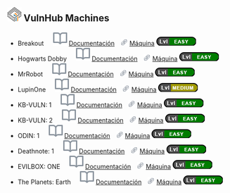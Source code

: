 ## ![   ](https://github.com/TheZombrex/machines/blob/main/icons/vh_icon.png) VulnHub Machines
- Breakout   ![   ](https://github.com/TheZombrex/machines/blob/main/icons/octicons/Wiki.svg) <a href='https://github.com/TheZombrex/machines/blob/main/docs/vulnhub/Breakout.pdf'>Documentación</a>  ![   ](https://github.com/TheZombrex/machines/blob/main/icons/octicons/link.png) <a href='https://www.vulnhub.com/entry/empire-breakout,751/'>Máquina</a> ![   ](https://github.com/TheZombrex/machines/blob/main/icons/levels/easy.png)
- Hogwarts Dobby   ![   ](https://github.com/TheZombrex/machines/blob/main/icons/octicons/Wiki.svg) <a href='https://github.com/TheZombrex/machines/blob/main/docs/vulnhub/Dobby.pdf'>Documentación</a>  ![   ](https://github.com/TheZombrex/machines/blob/main/icons/octicons/link.png) <a href='https://www.vulnhub.com/entry/hogwarts-dobby,597/'>Máquina</a> ![   ](https://github.com/TheZombrex/machines/blob/main/icons/levels/easy.png)
- MrRobot   ![   ](https://github.com/TheZombrex/machines/blob/main/icons/octicons/Wiki.svg) <a href='https://github.com/TheZombrex/machines/blob/main/docs/vulnhub/MrRobot.pdf'>Documentación</a>  ![   ](https://github.com/TheZombrex/machines/blob/main/icons/octicons/link.png) <a href='https://www.vulnhub.com/entry/mr-robot-1,151/'>Máquina</a> ![   ](https://github.com/TheZombrex/machines/blob/main/icons/levels/easy.png)
- LupinOne   ![   ](https://github.com/TheZombrex/machines/blob/main/icons/octicons/Wiki.svg) <a href='https://github.com/TheZombrex/machines/blob/main/docs/vulnhub/LupinOne.pdf'>Documentación</a>  ![   ](https://github.com/TheZombrex/machines/blob/main/icons/octicons/link.png) <a href='https://www.vulnhub.com/entry/empire-lupinone,750/'>Máquina</a> ![   ](https://github.com/TheZombrex/machines/blob/main/icons/levels/medium.png)
- KB-VULN: 1   ![   ](https://github.com/TheZombrex/machines/blob/main/icons/octicons/Wiki.svg) <a href='https://github.com/TheZombrex/machines/blob/main/docs/vulnhub/KBVULN1.pdf'>Documentación</a>  ![   ](https://github.com/TheZombrex/machines/blob/main/icons/octicons/link.png) <a href='https://www.vulnhub.com/entry/kb-vuln-1,540/'>Máquina</a> ![   ](https://github.com/TheZombrex/machines/blob/main/icons/levels/easy.png)
- KB-VULN: 2   ![   ](https://github.com/TheZombrex/machines/blob/main/icons/octicons/Wiki.svg) <a href='https://github.com/TheZombrex/machines/blob/main/docs/vulnhub/KBVULN2.pdf'>Documentación</a>  ![   ](https://github.com/TheZombrex/machines/blob/main/icons/octicons/link.png) <a href='https://www.vulnhub.com/entry/kb-vuln-2,562/'>Máquina</a> ![   ](https://github.com/TheZombrex/machines/blob/main/icons/levels/easy.png)
- ODIN: 1   ![   ](https://github.com/TheZombrex/machines/blob/main/icons/octicons/Wiki.svg) <a href='https://github.com/TheZombrex/machines/blob/main/docs/vulnhub/Odin.pdf'>Documentación</a>  ![   ](https://github.com/TheZombrex/machines/blob/main/icons/octicons/link.png) <a href='https://www.vulnhub.com/entry/odin-1,619/'>Máquina</a> ![   ](https://github.com/TheZombrex/machines/blob/main/icons/levels/easy.png)
- Deathnote: 1   ![   ](https://github.com/TheZombrex/machines/blob/main/icons/octicons/Wiki.svg) <a href='https://github.com/TheZombrex/machines/blob/main/docs/vulnhub/Deathnote.pdf'>Documentación</a>  ![   ](https://github.com/TheZombrex/machines/blob/main/icons/octicons/link.png) <a href='https://www.vulnhub.com/entry/deathnote-1,739/'>Máquina</a> ![   ](https://github.com/TheZombrex/machines/blob/main/icons/levels/easy.png)
- EVILBOX: ONE   ![   ](https://github.com/TheZombrex/machines/blob/main/icons/octicons/Wiki.svg) <a href='https://github.com/TheZombrex/machines/blob/main/docs/vulnhub/EvilBox.pdf'>Documentación</a>  ![   ](https://github.com/TheZombrex/machines/blob/main/icons/octicons/link.png) <a href='https://www.vulnhub.com/entry/evilbox-one,736/'>Máquina</a> ![   ](https://github.com/TheZombrex/machines/blob/main/icons/levels/easy.png)
- The Planets: Earth   ![   ](https://github.com/TheZombrex/machines/blob/main/icons/octicons/Wiki.svg) <a href='https://github.com/TheZombrex/machines/blob/main/docs/vulnhub/Earth.pdf'>Documentación</a>  ![   ](https://github.com/TheZombrex/machines/blob/main/icons/octicons/link.png) <a href='https://www.vulnhub.com/entry/the-planets-earth,755/'>Máquina</a> ![   ](https://github.com/TheZombrex/machines/blob/main/icons/levels/easy.png)
